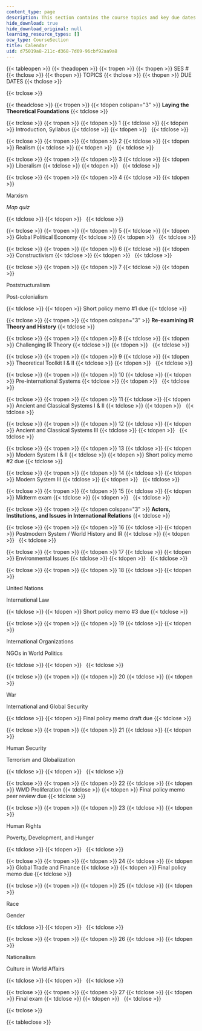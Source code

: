 ```yaml
---
content_type: page
description: This section contains the course topics and key due dates.
hide_download: true
hide_download_original: null
learning_resource_types: []
ocw_type: CourseSection
title: Calendar
uid: d75019a8-211c-d368-7d69-96cbf92aa9a8
---
```


{{< tableopen >}}
{{< theadopen >}}
{{< tropen >}}
{{< thopen >}}
SES #
{{< thclose >}}
{{< thopen >}}
TOPICS
{{< thclose >}}
{{< thopen >}}
DUE DATES
{{< thclose >}}

{{< trclose >}}

{{< theadclose >}}
{{< tropen >}}
{{< tdopen colspan="3" >}}
**Laying the Theoretical Foundations**
{{< tdclose >}}

{{< trclose >}}
{{< tropen >}}
{{< tdopen >}}
1
{{< tdclose >}}
{{< tdopen >}}
Introduction, Syllabus
{{< tdclose >}}
{{< tdopen >}}
 
{{< tdclose >}}

{{< trclose >}}
{{< tropen >}}
{{< tdopen >}}
2
{{< tdclose >}}
{{< tdopen >}}
Realism
{{< tdclose >}}
{{< tdopen >}}
 
{{< tdclose >}}

{{< trclose >}}
{{< tropen >}}
{{< tdopen >}}
3
{{< tdclose >}}
{{< tdopen >}}
Liberalism
{{< tdclose >}}
{{< tdopen >}}
 
{{< tdclose >}}

{{< trclose >}}
{{< tropen >}}
{{< tdopen >}}
4
{{< tdclose >}}
{{< tdopen >}}


Marxism

_Map quiz_


{{< tdclose >}}
{{< tdopen >}}
 
{{< tdclose >}}

{{< trclose >}}
{{< tropen >}}
{{< tdopen >}}
5
{{< tdclose >}}
{{< tdopen >}}
Global Political Economy
{{< tdclose >}}
{{< tdopen >}}
 
{{< tdclose >}}

{{< trclose >}}
{{< tropen >}}
{{< tdopen >}}
6
{{< tdclose >}}
{{< tdopen >}}
Constructivism
{{< tdclose >}}
{{< tdopen >}}
 
{{< tdclose >}}

{{< trclose >}}
{{< tropen >}}
{{< tdopen >}}
7
{{< tdclose >}}
{{< tdopen >}}


Poststructuralism

Post-colonialism


{{< tdclose >}}
{{< tdopen >}}
Short policy memo #1 due
{{< tdclose >}}

{{< trclose >}}
{{< tropen >}}
{{< tdopen colspan="3" >}}
**Re-examining IR Theory and History**
{{< tdclose >}}

{{< trclose >}}
{{< tropen >}}
{{< tdopen >}}
8
{{< tdclose >}}
{{< tdopen >}}
Challenging IR Theory
{{< tdclose >}}
{{< tdopen >}}
 
{{< tdclose >}}

{{< trclose >}}
{{< tropen >}}
{{< tdopen >}}
9
{{< tdclose >}}
{{< tdopen >}}
Theoretical Toolkit I & II
{{< tdclose >}}
{{< tdopen >}}
 
{{< tdclose >}}

{{< trclose >}}
{{< tropen >}}
{{< tdopen >}}
10
{{< tdclose >}}
{{< tdopen >}}
Pre-international Systems
{{< tdclose >}}
{{< tdopen >}}
 
{{< tdclose >}}

{{< trclose >}}
{{< tropen >}}
{{< tdopen >}}
11
{{< tdclose >}}
{{< tdopen >}}
Ancient and Classical Systems I & II
{{< tdclose >}}
{{< tdopen >}}
 
{{< tdclose >}}

{{< trclose >}}
{{< tropen >}}
{{< tdopen >}}
12
{{< tdclose >}}
{{< tdopen >}}
Ancient and Classical Systems III
{{< tdclose >}}
{{< tdopen >}}
 
{{< tdclose >}}

{{< trclose >}}
{{< tropen >}}
{{< tdopen >}}
13
{{< tdclose >}}
{{< tdopen >}}
Modern System I & II
{{< tdclose >}}
{{< tdopen >}}
Short policy memo #2 due
{{< tdclose >}}

{{< trclose >}}
{{< tropen >}}
{{< tdopen >}}
14
{{< tdclose >}}
{{< tdopen >}}
Modern System III
{{< tdclose >}}
{{< tdopen >}}
 
{{< tdclose >}}

{{< trclose >}}
{{< tropen >}}
{{< tdopen >}}
15
{{< tdclose >}}
{{< tdopen >}}
Midterm exam
{{< tdclose >}}
{{< tdopen >}}
 
{{< tdclose >}}

{{< trclose >}}
{{< tropen >}}
{{< tdopen colspan="3" >}}
**Actors, Institutions, and Issues in International Relations**
{{< tdclose >}}

{{< trclose >}}
{{< tropen >}}
{{< tdopen >}}
16
{{< tdclose >}}
{{< tdopen >}}
Postmodern System / World History and IR
{{< tdclose >}}
{{< tdopen >}}
 
{{< tdclose >}}

{{< trclose >}}
{{< tropen >}}
{{< tdopen >}}
17
{{< tdclose >}}
{{< tdopen >}}
Environmental Issues
{{< tdclose >}}
{{< tdopen >}}
 
{{< tdclose >}}

{{< trclose >}}
{{< tropen >}}
{{< tdopen >}}
18
{{< tdclose >}}
{{< tdopen >}}


United Nations

International Law


{{< tdclose >}}
{{< tdopen >}}
Short policy memo #3 due
{{< tdclose >}}

{{< trclose >}}
{{< tropen >}}
{{< tdopen >}}
19
{{< tdclose >}}
{{< tdopen >}}


International Organizations

NGOs in World Politics


{{< tdclose >}}
{{< tdopen >}}
 
{{< tdclose >}}

{{< trclose >}}
{{< tropen >}}
{{< tdopen >}}
20
{{< tdclose >}}
{{< tdopen >}}


War

International and Global Security


{{< tdclose >}}
{{< tdopen >}}
Final policy memo draft due
{{< tdclose >}}

{{< trclose >}}
{{< tropen >}}
{{< tdopen >}}
21
{{< tdclose >}}
{{< tdopen >}}


Human Security

Terrorism and Globalization


{{< tdclose >}}
{{< tdopen >}}
 
{{< tdclose >}}

{{< trclose >}}
{{< tropen >}}
{{< tdopen >}}
22
{{< tdclose >}}
{{< tdopen >}}
WMD Proliferation
{{< tdclose >}}
{{< tdopen >}}
Final policy memo peer review due
{{< tdclose >}}

{{< trclose >}}
{{< tropen >}}
{{< tdopen >}}
23
{{< tdclose >}}
{{< tdopen >}}


Human Rights

Poverty, Development, and Hunger


{{< tdclose >}}
{{< tdopen >}}
 
{{< tdclose >}}

{{< trclose >}}
{{< tropen >}}
{{< tdopen >}}
24
{{< tdclose >}}
{{< tdopen >}}
Global Trade and Finance
{{< tdclose >}}
{{< tdopen >}}
Final policy memo due
{{< tdclose >}}

{{< trclose >}}
{{< tropen >}}
{{< tdopen >}}
25
{{< tdclose >}}
{{< tdopen >}}


Race

Gender


{{< tdclose >}}
{{< tdopen >}}
 
{{< tdclose >}}

{{< trclose >}}
{{< tropen >}}
{{< tdopen >}}
26
{{< tdclose >}}
{{< tdopen >}}


Nationalism

Culture in World Affairs


{{< tdclose >}}
{{< tdopen >}}
 
{{< tdclose >}}

{{< trclose >}}
{{< tropen >}}
{{< tdopen >}}
27
{{< tdclose >}}
{{< tdopen >}}
Final exam
{{< tdclose >}}
{{< tdopen >}}
 
{{< tdclose >}}

{{< trclose >}}

{{< tableclose >}}